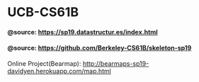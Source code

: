 # UCB-CS61B
#### @source: https://sp19.datastructur.es/index.html
#### @source: https://github.com/Berkeley-CS61B/skeleton-sp19

Online Project(Bearmap): http://bearmaps-sp19-davidyen.herokuapp.com/map.html
